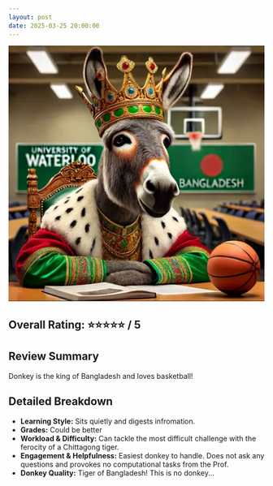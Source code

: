 ```yaml
---
layout: post 
date: 2025-03-25 20:00:00
---
```


![donkey](/assets/bangladesh.webp)

## Overall Rating: ⭐⭐⭐⭐⭐ / 5  

## Review Summary  
Donkey is the king of Bangladesh and loves basketball! 

## Detailed Breakdown  

- **Learning Style:** Sits quietly and digests infromation.
- **Grades:** Could be better
- **Workload & Difficulty:** Can tackle the most difficult challenge with the
ferocity of a Chittagong tiger. 
- **Engagement & Helpfulness:**  Easiest donkey to handle. Does not ask any
questions and provokes no computational tasks from the Prof.
- **Donkey Quality:** Tiger of Bangladesh! This is no donkey...

